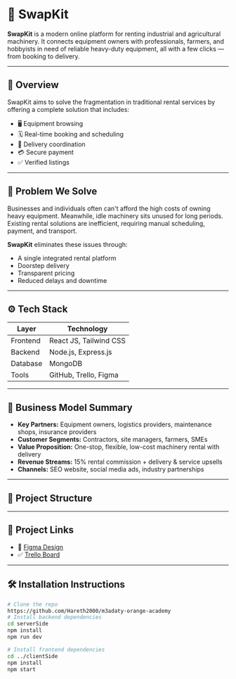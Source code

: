 # 🚜 SwapKit

**SwapKit** is a modern online platform for renting industrial and agricultural machinery. It connects equipment owners with professionals, farmers, and hobbyists in need of reliable heavy-duty equipment, all with a few clicks — from booking to delivery.

---

## 🧩 Overview

SwapKit aims to solve the fragmentation in traditional rental services by offering a complete solution that includes:

- 🖥️ Equipment browsing
- 🗓️ Real-time booking and scheduling
- 🚚 Delivery coordination
- 💳 Secure payment
- ✅ Verified listings

---

## 🎯 Problem We Solve

Businesses and individuals often can't afford the high costs of owning heavy equipment. Meanwhile, idle machinery sits unused for long periods. Existing rental solutions are inefficient, requiring manual scheduling, payment, and transport.

**SwapKit** eliminates these issues through:

- A single integrated rental platform
- Doorstep delivery
- Transparent pricing
- Reduced delays and downtime

---

## ⚙️ Tech Stack

| Layer       | Technology                     |
|-------------|---------------------------------|
| Frontend    | React JS, Tailwind CSS   |
| Backend     | Node.js, Express.js             |
| Database    | MongoDB                         |
| Tools       | GitHub, Trello, Figma           |

---

## 🧠 Business Model Summary

- **Key Partners:** Equipment owners, logistics providers, maintenance shops, insurance providers  
- **Customer Segments:** Contractors, site managers, farmers, SMEs  
- **Value Proposition:** One-stop, flexible, low-cost machinery rental with delivery  
- **Revenue Streams:** 15% rental commission + delivery & service upsells  
- **Channels:** SEO website, social media ads, industry partnerships  

---

## 📁 Project Structure


---

## 🔗 Project Links

- 🎨 [Figma Design](https://www.figma.com/design/mEW7PgzyBzhVAkbExzHGIB/Untitled?node-id=7-25&t=dRFRsdVcwd8nZ6TJ-1)
- ✅ [Trello Board](https://trello.com/b/C46ETC4J/m3adaty-orange-academy)
---

## 🛠️ Installation Instructions

```bash
# Clone the repo
https://github.com/Hareth2000/m3adaty-orange-academy
# Install backend dependencies
cd serverSide
npm install
npm run dev

# Install frontend dependencies
cd ../clientSide
npm install
npm start
